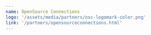 ```yaml
---
name: OpenSource Connections
logo: '/assets/media/partners/osc-logomark-color.png'
link: '/partners/opensourceconnections.html'
---
```

